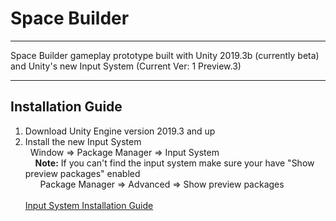 # Space Builder
---

Space Builder gameplay prototype built with Unity 2019.3b (currently beta) and Unity's new Input System (Current Ver: 1 Preview.3)

---

## Installation Guide

1. Download Unity Engine version 2019.3 and up
2. Install the new Input System </br>
    &nbsp; Window => Package Manager =>  Input System </br>
    &nbsp; &nbsp; **Note:** If you can't find the input system make sure your have "Show preview packages" enabled </br>
        &nbsp; &nbsp; &nbsp; Package Manager => Advanced => Show preview packages </br></br>
 [Input System Installation Guide](https://docs.unity3d.com/Packages/com.unity.inputsystem@1.0/manual/Installation.html)
